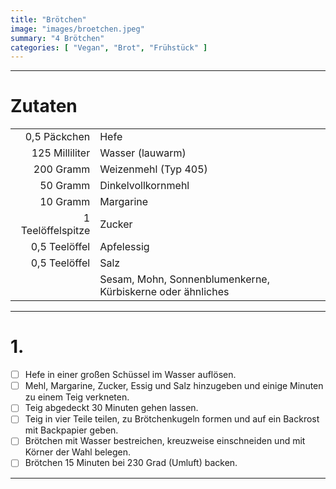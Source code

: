 ```yaml
---
title: "Brötchen"
image: "images/broetchen.jpeg"
summary: "4 Brötchen"
categories: [ "Vegan", "Brot", "Frühstück" ]
---
```


---

# Zutaten

|                   |                                                            |
|------------------:|:-----------------------------------------------------------|
|      0,5 Päckchen | Hefe                                                       |
|    125 Milliliter | Wasser (lauwarm)                                           |
|         200 Gramm | Weizenmehl (Typ 405)                                       |
|          50 Gramm | Dinkelvollkornmehl                                         |
|          10 Gramm | Margarine                                                  |
| 1 Teelöffelspitze | Zucker                                                     |
|     0,5 Teelöffel | Apfelessig                                                 |
|     0,5 Teelöffel | Salz                                                       |
|                   | Sesam, Mohn, Sonnenblumenkerne, Kürbiskerne oder ähnliches |

---

# 1.

- [ ] Hefe in einer großen Schüssel im Wasser auflösen.
- [ ] Mehl, Margarine, Zucker, Essig und Salz hinzugeben und einige Minuten zu einem Teig verkneten.
- [ ] Teig abgedeckt 30 Minuten gehen lassen.
- [ ] Teig in vier Teile teilen, zu Brötchenkugeln formen und auf ein Backrost mit Backpapier geben.
- [ ] Brötchen mit Wasser bestreichen, kreuzweise einschneiden und mit Körner der Wahl belegen.
- [ ] Brötchen 15 Minuten bei 230 Grad (Umluft) backen.

---
